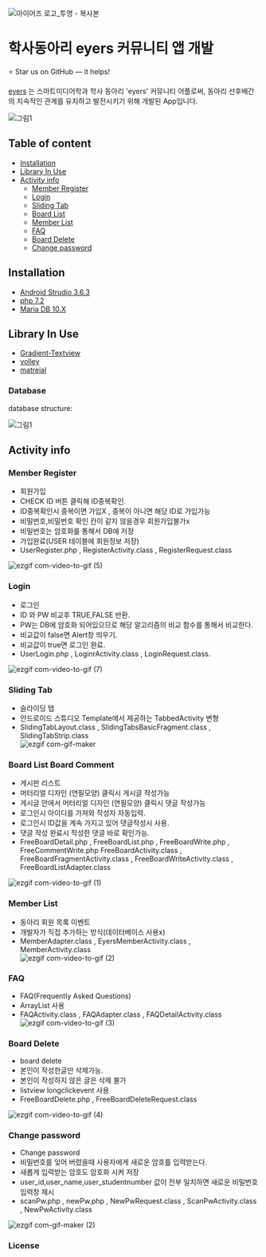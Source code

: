 ![아이어즈 로고_투명 - 복사본](https://user-images.githubusercontent.com/54932560/84098058-3bbc1700-aa41-11ea-9a08-ea1a0b52ce7a.png)

학사동아리 eyers 커뮤니티 앱 개발
======================

:star: Star us on GitHub — it helps!

[eyers](http://rhkdgud61.iwinv.net/) 는 스마트미디어학과 학사 동아리 'eyers' 커뮤니티 어플로써, 동아리 선후배간의 지속적인 관계를 유지하고 발전시키기 위해 개발된 App입니다.

![그림1](https://user-images.githubusercontent.com/54932560/84098668-d2d59e80-aa42-11ea-84c2-fefe3dc7be12.png)



## Table of content

- [Installation](#installation)
- [Library In Use](#library-in-use)
- [Activity info](#activity-info)
    - [Member Register](#member-register)
    - [Login](#login)
    - [Sliding Tab](#sliding-tab)
    - [Board List](#board-list-board-comment)
    - [Member List](#member-list)
    - [FAQ](#faq)
    - [Board Delete](#board-delete)
    - [Change password](#chage-password)
    

## Installation

- [Android Strudio 3.6.3](https://developer.android.com/studio/archive?hl=ko)
- [php 7.2](https://www.php.net/downloads)
- [Maria DB 10.X](https://mariadb.com/downloads/)

## Library In Use
- [Gradient-Textview](https://github.com/tushar09/Gradient-Textview)
- [volley](https://github.com/google/volley)
- [matreial](https://developer.android.com/reference/com/google/android/material/button/MaterialButtonToggleGroup)

### Database

database structure:

![그림1](https://user-images.githubusercontent.com/54932560/84100989-fea75300-aa47-11ea-8e43-b9d51f7b7324.png)


## Activity info

### Member Register

* 회원가입
* CHECK ID 버튼 클릭해 ID중복확인.
* ID중복확인시 중복이면 가입X , 중복이 아니면 해당 ID로 가입가능
* 비밀번호,비밀번호 확인 칸이 같지 않을경우 회원가입불가x
* 비밀번호는 암호화를 통해서 DB에 저장
* 가입완료(USER 테이블에 회원정보 저장)
* UserRegister.php , RegisterActivity.class , RegisterRequest.class

![ezgif com-video-to-gif (5)](https://user-images.githubusercontent.com/54932560/85371504-490df100-b56b-11ea-83da-40069b9864ed.gif)




### Login

* 로그인
* ID 와 PW 비교후 TRUE,FALSE 반환.
* PW는 DB에 암호화 되어있으므로 해당 알고리즘의 비교 함수를 통해서 비교한다.
* 비교값이 false면 Alert창 띄우기.
* 비교값이 true면 로그인 완료.
* UserLogin.php , LoginrActivity.class , LoginRequest.class.  

![ezgif com-video-to-gif (7)](https://user-images.githubusercontent.com/54932560/85374769-3a760880-b570-11ea-9166-2cae2d1a5a6e.gif)



### Sliding Tab

* 슬라이딩 탭
* 안드로이드 스튜디오 Template에서 제공하는 TabbedActivity 변형  
* SlidingTabLayout.class , SlidingTabsBasicFragment.class , SlidingTabStrip.class  
![ezgif com-gif-maker](https://user-images.githubusercontent.com/54932560/84109064-c4947c00-aa5c-11ea-981e-7f32ac10890c.gif)  


### Board List Board Comment

* 게시판 리스트
* 머터리얼 디자인 (연필모양) 클릭시 게시글 작성가능
* 게시글 안에서 머터리얼 디자인 (연필모양) 클릭시 댓글 작성가능
* 로그인시 아이디를 가져와 작성자 자동입력.
* 로그인시 ID값을 계속 가지고 있어 댓글작성시 사용.
* 댓글 작성 완료시 작성한 댓글 바로 확인가능.
* FreeBoardDetail.php , FreeBoardList.php , FreeBoardWrite.php , FreeCommentWrite.php FreeBoardActivity.class , FreeBoardFragmentActivity.class , FreeBoardWriteActivity.class , FreeBoardListAdapter.class 

![ezgif com-video-to-gif (1)](https://user-images.githubusercontent.com/54932560/84217315-d2064080-ab06-11ea-9e9f-a53a277d541e.gif)

### Member List

* 동아리 회원 목록 이벤트
* 개발자가 직접 추가하는 방식(데이터베이스 사용x)
* MemberAdapter.class , EyersMemberActivity.class , MemberActivity.class  
![ezgif com-video-to-gif (2)](https://user-images.githubusercontent.com/54932560/84218553-a20c6c80-ab09-11ea-84f2-6a0f774340f6.gif)

### FAQ

* FAQ(Frequently Asked Questions)  
* ArrayList 사용
* FAQActivity.class , FAQAdapter.class , FAQDetailActivity.class  
![ezgif com-video-to-gif (3)](https://user-images.githubusercontent.com/54932560/84219880-6c1cb780-ab0c-11ea-99d6-8c352548e0b9.gif)

### Board Delete

* board delete
* 본인이 작성한글만 삭제가능.
* 본인이 작성하지 않은 글은 삭제 불가
* listview longclickevent 사용
* FreeBoardDelete.php , FreeBoardDeleteRequest.class  

![ezgif com-video-to-gif (4)](https://user-images.githubusercontent.com/54932560/84341289-b326ad80-abdd-11ea-9b77-faa9742ba2c8.gif)  

### Change password

* Change password
* 비밀번호를 잊어 버렸을때 사용자에게 새로운 암호를 입력받는다.
* 새롭게 입력받는 암호도 암호화 시켜 저장
* user_id,user_name,user_studentnumber 값이 전부 일치하면 새로운 비밀번호 입력창 제시
* scanPw.php , newPw.php , NewPwRequest.class , ScanPwActivity.class , NewPwActivity.class   

![ezgif com-gif-maker (2)](https://user-images.githubusercontent.com/54932560/84342299-2df0c800-abe0-11ea-85e2-fff02b755e7f.gif)


### License
